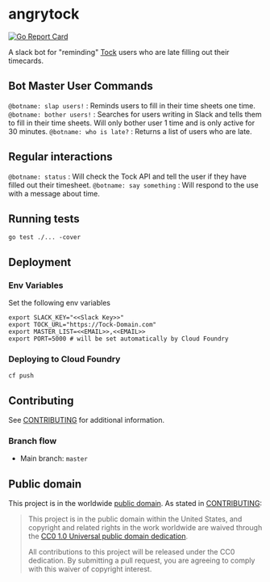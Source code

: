 # angrytock
[![Go Report Card](http://goreportcard.com/badge/18F/angrytock)](http://goreportcard.com/report/18F/angrytock)

A slack bot for "reminding" [Tock](https://github.com/18F/tock) users who are late filling out their timecards.

## Bot Master User Commands
`@botname: slap users!` : Reminds users to fill in their time sheets one time.  
`@botname: bother users!` : Searches for users writing in Slack and tells them to fill in their time sheets. Will only bother user 1 time and is only active for 30 minutes. 
`@botname: who is late?` : Returns a list of users who are late.
 

## Regular interactions
`@botname: status` : Will check the Tock API and tell the user if they have filled out their timesheet.
`@botname: say something` : Will respond to the use with a message about time. 

## Running tests
`go test ./... -cover `

## Deployment

### Env Variables
Set the following env variables  
```
export SLACK_KEY="<<Slack Key>>"
export TOCK_URL="https://Tock-Domain.com"
export MASTER_LIST=<<EMAIL>>,<<EMAIL>>
export PORT=5000 # will be set automatically by Cloud Foundry
```

### Deploying to Cloud Foundry
`cf push`

## Contributing

See [CONTRIBUTING](CONTRIBUTING.md) for additional information.

### Branch flow

- Main branch: `master`

## Public domain

This project is in the worldwide [public domain](LICENSE.md). As stated in [CONTRIBUTING](CONTRIBUTING.md):

> This project is in the public domain within the United States, and copyright and related rights in the work worldwide are waived through the [CC0 1.0 Universal public domain dedication](https://creativecommons.org/publicdomain/zero/1.0/).
>
> All contributions to this project will be released under the CC0 dedication. By submitting a pull request, you are agreeing to comply with this waiver of copyright interest.
